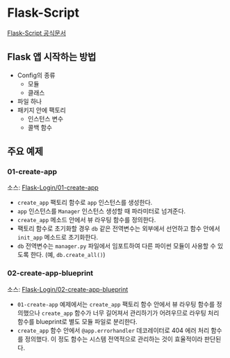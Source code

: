 # Flask-Script

[Flask-Script 공식문서](https://flask-script.readthedocs.io/en/latest/)

## Flask 앱 시작하는 방법

* Config의 종류
    * 모듈
    * 클래스
* 파일 하나
* 패키지 안에 팩토리
    * 인스턴스 변수
    * 콜백 함수
    
## 주요 예제

### 01-create-app

소스: [Flask-Login/01-create-app](01-create-app)

* ```create_app``` 팩토리 함수로 ```app``` 인스턴스를 생성한다.
* ```app``` 인스턴스를 ```Manager``` 인스턴스 생성할 때 파라미터로 넘겨준다.
* ```create_app``` 메소드 안에서 뷰 라우팅 함수를 정의한다.
* 팩토리 함수로 초기화할 경우 ```db``` 같은 전역변수는 외부에서 선언하고 함수 안에서 ```init_app``` 메소드로 초기화한다.
* ```db``` 전역변수는 ```manager.py``` 파일에서 임포트하여 다른 파이썬 모듈이 사용할 수 있도록 한다. (예, ```db.create_all()```)

### 02-create-app-blueprint

소스: [Flask-Login/02-create-app-blueprint](01-create-app-blueprint)

* ```01-create-app``` 예제에서는 ```create_app``` 팩토리 함수 안에서 뷰 라우팅 함수를 정의했으나 ```create_app``` 함수가 너무 길어져서 관리하기가 어려우므로 라우팅 처리 함수를 blueprint로 별도 모듈 파일로 분리한다.
* ```create_app``` 함수 안에서 ```@app.errorhandler``` 데코레이터로 404 에러 처리 함수를 정의했다. 이 정도 함수는 시스템 전역적으로 관리하는 것이 효율적이라 판단된다.
